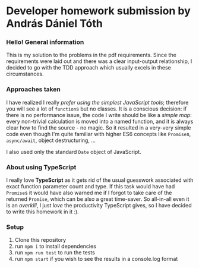 # Developer homework submission by András Dániel Tóth
### Hello! General information

This is my solution to the problems in the pdf requirements. Since the requirements were laid out and there was a clear input-output
relationship, I decided to go with the TDD approach which usually excels in these circumstances.

### Approaches taken
I have realized I really _prefer using the simplest JavaScript tools_; therefore you will see a lot of `function`s but no classes. It is a 
conscious decision: if there is no performance issue, the code I write should be like a _simple map_: every non-trivial calculation is moved into a named function, and it is always clear how to find the source - no magic. So it resulted in a very-very simple code even though I'm quite familiar with higher ES6 concepts like `Promise`s, `async/await`, object destructuring, ...

I also used only the standard `Date` object of JavaScript.

### About using TypeScript
I really love **TypeScript** as it gets rid of the usual guesswork associated with exact function parameter count and type. If this task would have had `Promise`s it would have also warned me if I forgot to take care of the returned `Promise`, which can be also a great time-saver. So all-in-all even it is an _overkill_, I just _love_ the productivity TypeScript gives, so I have decided to write this homework in it :).

### Setup
1. Clone this repository
1. run `npm i` to install dependencies
1. run `npm run test` to run the tests
1. run `npm start` if you wish to see the results in a console.log format
